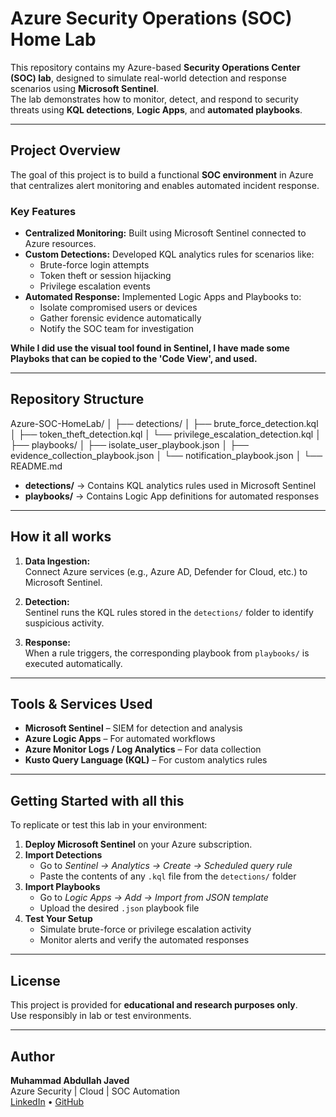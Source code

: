 # Azure Security Operations (SOC) Home Lab

This repository contains my Azure-based **Security Operations Center (SOC) lab**, designed to simulate real-world detection and response scenarios using **Microsoft Sentinel**.  
The lab demonstrates how to monitor, detect, and respond to security threats using **KQL detections**, **Logic Apps**, and **automated playbooks**.

---

##  Project Overview

The goal of this project is to build a functional **SOC environment** in Azure that centralizes alert monitoring and enables automated incident response.

### Key Features
- **Centralized Monitoring:** Built using Microsoft Sentinel connected to Azure resources.
- **Custom Detections:** Developed KQL analytics rules for scenarios like:
  - Brute-force login attempts  
  - Token theft or session hijacking  
  - Privilege escalation events
- **Automated Response:** Implemented Logic Apps and Playbooks to:
  - Isolate compromised users or devices  
  - Gather forensic evidence automatically  
  - Notify the SOC team for investigation

**While I did use the visual tool found in Sentinel, I have made some Playboks that can be copied to the 'Code View', and used.**

---

## Repository Structure

Azure-SOC-HomeLab/
│
├── detections/
│ ├── brute_force_detection.kql
│ ├── token_theft_detection.kql
│ └── privilege_escalation_detection.kql
│
├── playbooks/
│ ├── isolate_user_playbook.json
│ ├── evidence_collection_playbook.json
│ └── notification_playbook.json
│
└── README.md



- **detections/** → Contains KQL analytics rules used in Microsoft Sentinel  
- **playbooks/** → Contains Logic App definitions for automated responses  

---

##  How it all works

1. **Data Ingestion:**  
   Connect Azure services (e.g., Azure AD, Defender for Cloud, etc.) to Microsoft Sentinel.

2. **Detection:**  
   Sentinel runs the KQL rules stored in the `detections/` folder to identify suspicious activity.

3. **Response:**  
   When a rule triggers, the corresponding playbook from `playbooks/` is executed automatically.

---

##  Tools & Services Used

- **Microsoft Sentinel** – SIEM for detection and analysis  
- **Azure Logic Apps** – For automated workflows  
- **Azure Monitor Logs / Log Analytics** – For data collection  
- **Kusto Query Language (KQL)** – For custom analytics rules  

---

##  Getting Started with all this

To replicate or test this lab in your environment:

1. **Deploy Microsoft Sentinel** on your Azure subscription.  
2. **Import Detections**  
   - Go to *Sentinel → Analytics → Create → Scheduled query rule*  
   - Paste the contents of any `.kql` file from the `detections/` folder  
3. **Import Playbooks**  
   - Go to *Logic Apps → Add → Import from JSON template*  
   - Upload the desired `.json` playbook file  
4. **Test Your Setup**  
   - Simulate brute-force or privilege escalation activity  
   - Monitor alerts and verify the automated responses

---

##  License

This project is provided for **educational and research purposes only**.  
Use responsibly in lab or test environments.

---

##  Author

**Muhammad Abdullah Javed**  
Azure Security | Cloud | SOC Automation  
[LinkedIn](https://linkedin.com/in/mjaved213) • [GitHub](https://github.com/Mabdullah213)
